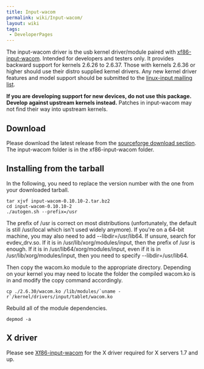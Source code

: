 ```yaml
---
title: Input-wacom
permalink: wiki/Input-wacom/
layout: wiki
tags:
 - DeveloperPages
---
```


The input-wacom driver is the usb kernel driver/module paired with
[xf86-input-wacom](xf86-input-wacom "wikilink"). Intended for developers
and testers only. It provides backward support for kernels 2.6.26 to
2.6.37. Those with kernels 2.6.36 or higher should use their distro
supplied kernel drivers. Any new kernel driver features and model
support should be submitted to the [linux-input mailing
list](https://patchwork.kernel.org/project/linux-input/).

**If you are developing support for new devices, do not use this
package. Develop against upstream kernels instead.** Patches in
input-wacom may not find their way into upstream kernels.

Download
--------

Please download the latest release from the [sourceforge download
section](https://sourceforge.net/projects/linuxwacom/files/). The
input-wacom folder is in the xf86-input-wacom folder.

Installing from the tarball
---------------------------

In the following, you need to replace the version number with the one
from your downloaded tarball.

    tar xjvf input-wacom-0.10.10-2.tar.bz2
    cd input-wacom-0.10.10-2
    ./autogen.sh --prefix=/usr

The prefix of /usr is correct on most distributions (unfortunately, the
default is still /usr/local which isn't used widely anymore). If you're
on a 64-bit machine, you may also need to add --libdir=/usr/lib64. If
unsure, search for evdev\_drv.so. If it is in
/usr/lib/xorg/modules/input, then the prefix of /usr is enough. If it is
in /usr/lib64/xorg/modules/input, even if it is in
/usr/lib/xorg/modules/input, then you need to specify
--libdir=/usr/lib64.

Then copy the wacom.ko module to the appropriate directory. Depending on
your kernel you may need to locate the folder the compiled wacom.ko is
in and modify the copy command accordingly.

    cp ./2.6.30/wacom.ko /lib/modules/`uname -r`/kernel/drivers/input/tablet/wacom.ko

Rebuild all of the module dependencies.

    depmod -a

X driver
--------

Please see [Xf86-input-wacom](/wiki/Xf86-input-wacom "wikilink") for the X
driver required for X servers 1.7 and up.
